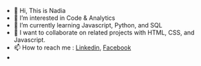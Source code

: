 - 👋 Hi, This is Nadia
- 👀 I’m interested in Code & Analytics
- 🌱 I’m currently learning Javascript, Python, and SQL
- 💞️ I want to collaborate on related projects with HTML, CSS, and Javascript.
- 📫 How to reach me : [Linkedin](www.linkedin.com/in/nadia-ns11), [Facebook](https://www.facebook.com/nadia.ns11)
- 

<!---
nadiaS11/nadiaS11 is a ✨ special ✨ repository because its `README.md` (this file) appears on your GitHub profile.
You can click the Preview link to take a look at your changes.
--->

